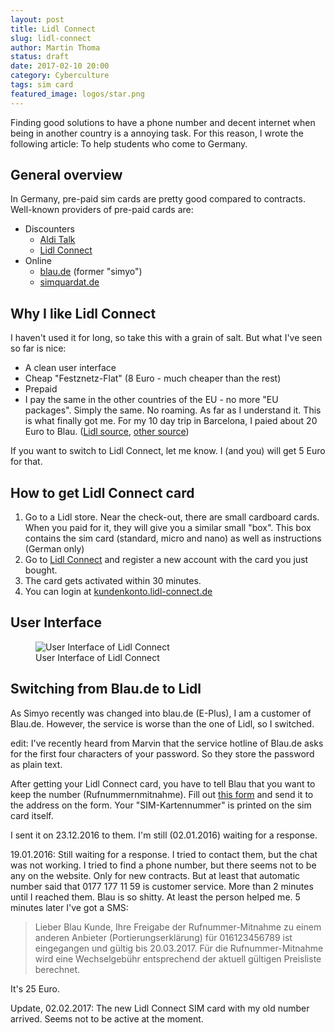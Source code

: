 ```yaml
---
layout: post
title: Lidl Connect
slug: lidl-connect
author: Martin Thoma
status: draft
date: 2017-02-10 20:00
category: Cyberculture
tags: sim card
featured_image: logos/star.png
---
```

Finding good solutions to have a phone number and decent internet when being in
another country is a annoying task. For this reason, I wrote the following
article: To help students who come to Germany.


## General overview

In Germany, pre-paid sim cards are pretty good compared to contracts. Well-known
providers of pre-paid cards are:

* Discounters
    * [Aldi Talk](https://www.alditalk.de/)
    * [Lidl Connect](https://www.lidl.de/de/lidl-connect/s7373597)
* Online
    * [blau.de](https://www.blau.de/) (former "simyo")
    * [simquardat.de](https://www.simquadrat.de/)


## Why I like Lidl Connect

I haven't used it for long, so take this with a grain of salt. But what I've
seen so far is nice:

* A clean user interface
* Cheap "Festznetz-Flat" (8 Euro - much cheaper than the rest)
* Prepaid
* I pay the same in the other countries of the EU - no more "EU packages". Simply the same. No roaming. As far as I understand it. This is what finally got me. For my 10 day trip in Barcelona, I paied about 20 Euro to Blau. ([Lidl source](http://www.lidl.de/de/asset/other/LIDL_Connect_Preistabelle.pdf), [other source](https://www.teltarif.de/lidl-mobile-roaming-9-cent/news/58610.html))

<div class="info">If you want to switch to Lidl Connect, let me know. I (and you) will get 5 Euro for that.</div>


## How to get Lidl Connect card

1. Go to a Lidl store. Near the check-out, there are small cardboard cards.
   When you paid for it, they will give you a similar small "box". This box
   contains the sim card (standard, micro and nano) as well as instructions
   (German only)
2. Go to [Lidl Connect](https://www.lidl.de/de/lidl-connect/s7373597) and
   register a new account with the card you just bought.
3. The card gets activated within 30 minutes.
4. You can login at [kundenkonto.lidl-connect.de](https://kundenkonto.lidl-connect.de/)


## User Interface

<figure class="wp-caption aligncenter img-thumbnail">
    <img src="https://martin-thoma.com/images/2016/12/lidl-connect-kunden.png" alt="User Interface of Lidl Connect" />
    <figcaption class="text-center">User Interface of Lidl Connect</figcaption>
</figure>


## Switching from Blau.de to Lidl

As Simyo recently was changed into blau.de (E-Plus), I am a customer of
Blau.de. However, the service is worse than the one of Lidl, so I switched.

edit: I've recently heard from Marvin that the service hotline of Blau.de asks
for the first four characters of your password. So they store the password as
plain text.

After getting your Lidl Connect card, you have to tell Blau that you want to
keep the number (Rufnummernmitnahme). Fill out <a href="https://mein.blau.de/cms/blaude/documents/blau_Verzichtserklaerung.pdf?ext=1">this form</a> and send it to the address
on the form. Your "SIM-Kartennummer" is printed on the sim card itself.

I sent it on 23.12.2016 to them. I'm still (02.01.2016) waiting for a response.

19.01.2016: Still waiting for a response. I tried to contact them, but the chat
was not working. I tried to find a phone number, but there seems not to be any
on the website. Only for new contracts. But at least that automatic number said
that 0177 177 11 59 is customer service. More than 2 minutes until I reached
them. Blau is so shitty. At least the person helped me. 5 minutes later I've
got a SMS:

> Lieber Blau Kunde, Ihre Freigabe der Rufnummer-Mitnahme zu einem anderen
> Anbieter (Portierungserklärung) für 016123456789 ist eingegangen und gültig
> bis 20.03.2017. Für die Rufnummer-Mitnahme wird eine Wechselgebühr
> entsprechend der aktuell gültigen Preisliste berechnet.

It's 25 Euro.


Update, 02.02.2017: The new Lidl Connect SIM card with my old number arrived.
Seems not to be active at the moment.
